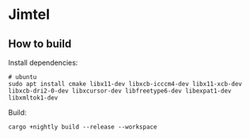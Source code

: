 # Jimtel

## How to build
Install dependencies:

```
# ubuntu
sudo apt install cmake libx11-dev libxcb-icccm4-dev libx11-xcb-dev libxcb-dri2-0-dev libxcursor-dev libfreetype6-dev libexpat1-dev libxmltok1-dev

```

Build:

```
cargo +nightly build --release --workspace
```

